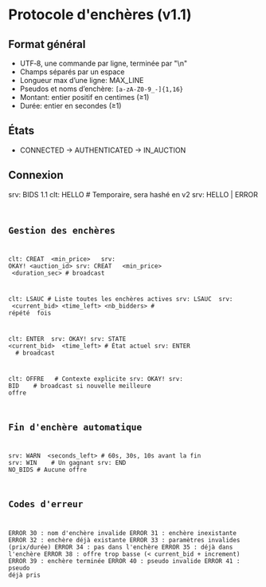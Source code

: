 # Protocole d'enchères (v1.1)

## Format général
- UTF‑8, une commande par ligne, terminée par "\n"
- Champs séparés par un espace
- Longueur max d’une ligne: MAX_LINE
- Pseudos et noms d’enchère: `[a-zA-Z0-9_-]{1,16}`
- Montant: entier positif en centimes (≥1)
- Durée: entier en secondes (≥1)

## États
- CONNECTED → AUTHENTICATED → IN_AUCTION

## Connexion
srv: BIDS 1.1
clt: HELLO <pseudo> <password>          # Temporaire, sera hashé en v2
srv: HELLO <pseudo> | ERROR <code>

## Gestion des enchères
clt: CREAT <auction> <min_price> <increment> <duration>
srv: OKAY! <auction_id>
srv: CREAT <pseudo> <auction> <min_price> <increment> <duration_sec>  # broadcast

clt: LSAUC                              # Liste toutes les enchères actives
srv: LSAUC <nb>
srv: <auction> <current_bid> <time_left> <nb_bidders>  # répété <nb> fois

clt: ENTER <auction>
srv: OKAY!
srv: STATE <auction> <current_bid> <leader> <time_left>  # État actuel
srv: ENTER <pseudo> <auction>           # broadcast

clt: OFFRE <auction> <amount>           # Contexte explicite
srv: OKAY!
srv: BID <pseudo> <amount> <auction>    # broadcast si nouvelle meilleure offre

## Fin d'enchère automatique
srv: WARN <auction> <seconds_left>      # 60s, 30s, 10s avant la fin
srv: WIN <pseudo> <amount> <auction>    # Un gagnant
srv: END <auction> NO_BIDS              # Aucune offre

## Codes d'erreur
ERROR 30 : nom d'enchère invalide
ERROR 31 : enchère inexistante
ERROR 32 : enchère déjà existante
ERROR 33 : paramètres invalides (prix/durée)
ERROR 34 : pas dans l'enchère
ERROR 35 : déjà dans l'enchère
ERROR 38 : offre trop basse (< current_bid + increment)
ERROR 39 : enchère terminée
ERROR 40 : pseudo invalide
ERROR 41 : pseudo déjà pris




